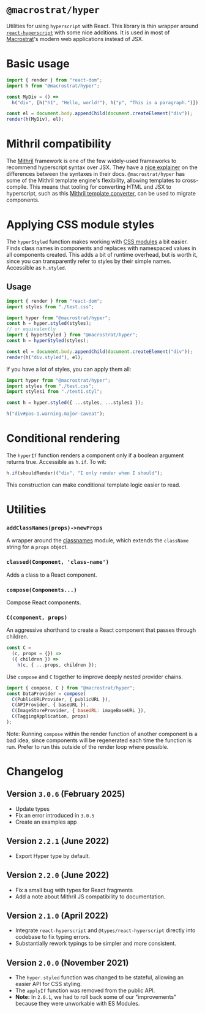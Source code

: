 # `@macrostrat/hyper`

Utilities for using `hyperscript` with React. This library is thin wrapper
around [`react-hyperscript`](https://github.com/mlmorg/react-hyperscript)
with some nice additions. It is used in most of [Macrostrat](https://macrostrat.org)'s
modern web applications instead of JSX.

# Basic usage

```js
import { render } from "react-dom";
import h from "@macrostrat/hyper";

const MyDiv = () =>
  h("div", [h("h1", "Hello, world!"), h("p", "This is a paragraph.")]);

const el = document.body.appendChild(document.createElement("div"));
render(h(MyDiv), el);
```

# Mithril compatibility

The [Mithril](https://mithril.js.org/) framework is one of the few widely-used frameworks to
recommend hyperscript syntax over JSX. They have a [nice explainer](https://mithril.js.org/jsx.html#jsx-vs-hyperscript)
on the differences between the syntaxes in their docs. `@macrostrat/hyper` has some of the
Mithril template engine's flexibility, allowing templates to cross-compile. This means that
tooling for converting HTML and JSX to hyperscript, such as this
[Mithril template converter](https://arthurclemens.github.io/mithril-template-converter/index.html),
can be used to migrate components.

# Applying CSS module styles

The `hyperStyled` function makes working with [CSS modules](https://github.com/css-modules/css-modules) a bit easier.
Finds class names in components and replaces with namespaced values in all components
created. This adds a bit of runtime overhead, but is worth it, since you can transparently refer to styles by their simple names. Accessible as `h.styled`.

## Usage

```js
import { render } from "react-dom";
import styles from "./test.css";

import hyper from "@macrostrat/hyper";
const h = hyper.styled(styles);
// or equivalently
import { hyperStyled } from "@macrostrat/hyper";
const h = hyperStyled(styles);

const el = document.body.appendChild(document.createElement("div"));
render(h("div.styled"), el);
```

If you have a lot of styles, you can apply them all:

```js
import hyper from "@macrostrat/hyper";
import styles from "./test.css";
import styles1 from "./test1.styl";

const h = hyper.styled({ ...styles, ...styles1 });

h("div#pos-1.warning.major-caveat");
```

# Conditional rendering

The `hyperIf` function renders a component only if a boolean argument returns true. Accessible as `h.if`. To wit:

```js
h.if(shouldRender)("div", "I only render when I should");
```

This construction can make conditional template logic easier to read.

# Utilities

### `addClassNames(props)->newProps`

A wrapper around the [classnames](https://github.com/JedWatson/classnames) module,
which extends the `className` string for a `props` object.

### `classed(Component, 'class-name')`

Adds a class to a React component.

### `compose(Components...)`

Compose React components.

### `C(component, props)`

An aggressive shorthand to create a React component that passes through children.

```js
const C =
  (c, props = {}) =>
  ({ children }) =>
    h(c, { ...props, children });
```

Use `compose` and `C` together to improve deeply nested provider chains.

```js
import { compose, C } from "@macrostrat/hyper";
const DataProvider = compose(
  C(PublicURLProvider, { publicURL }),
  C(APIProvider, { baseURL }),
  C(ImageStoreProvider, { baseURL: imageBaseURL }),
  C(TaggingApplication, props)
);
```

Note: Running `compose` within the render function of another component
is a bad idea, since components will be regenerated each time the function
is run. Prefer to run this outside of the render loop where possible.

# Changelog

## Version `3.0.6` (February 2025)

- Update types
- Fix an error introduced in `3.0.5`
- Create an examples app

## Version `2.2.1` (June 2022)

- Export Hyper type by default.

## Version `2.2.0` (June 2022)

- Fix a small bug with types for React fragments
- Add a note about Mithril JS compatibility to documentation.

## Version `2.1.0` (April 2022)

- Integrate `react-hyperscript` and `@types/react-hyperscript` directly
  into codebase to fix typing errors.
- Substantially rework typings to be simpler and more consistent.

## Version `2.0.0` (November 2021)

- The `hyper.styled` function was changed to be stateful,
  allowing an easier API for CSS styling.
- The `applyIf` function was removed from the public API.
- **Note:** In `2.0.1`, we had to roll back some of our "improvements"
  because they were unworkable with ES Modules.
